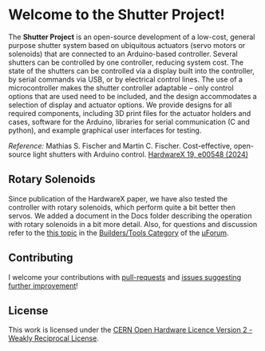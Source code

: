 # Welcome to the Shutter Project!

The **Shutter Project** is an open-source development of a low-cost, general purpose shutter system based on ubiquitous actuators (servo motors or solenoids) that are connected to an Arduino-based controller. Several shutters can be controlled by one controller, reducing system cost. The state of the shutters can be controlled via a display built into the controller, by serial commands via USB, or by electrical control lines. The use of a microcontroller makes the shutter controller adaptable – only control options that are used need to be included, and the design accommodates a selection of display and actuator options. We provide designs for all required components, including 3D print files for the actuator holders and cases, software for the Arduino, libraries for serial communication (C and python), and example graphical user interfaces for testing. 

*Reference:*  Mathias S. Fischer and Martin C. Fischer. Cost-effective, open-source light shutters with Arduino control. [HardwareX 19, e00548 (2024)](https://doi.org/10.1016/j.ohx.2024.e00548)


## Rotary Solenoids
Since publication of the HardwareX paper, we have also tested the controller with rotary solenoids, which perform quite a bit better then servos. We added a document in the Docs folder describing the operation with rotary solenoids in a bit more detail. Also, for questions and discussion refer to the [this topic](https://forum.microlist.org/t/cost-effective-open-source-light-shutters-with-arduino-control/) in the [Builders/Tools Category](https://forum.microlist.org/c/builders-tools/21) of the [µForum](https://forum.microlist.org/).

## Contributing
I welcome your contributions with [pull-requests](https://github.com/MCFLab/Shutter/pulls) and [issues suggesting further improvement](https://github.com/MCFLab/Shutter/issues)!

## License
This work is licensed under the
[CERN Open Hardware Licence Version 2 - Weakly Reciprocal License](https://cern-ohl.web.cern.ch/).